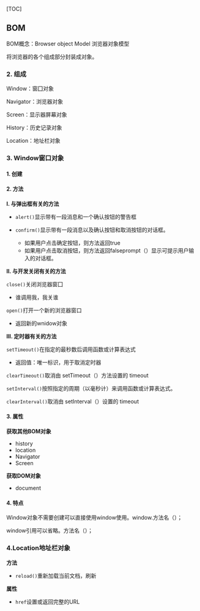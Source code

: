 [TOC]



## BOM

BOM概念：Browser object Model 浏览器对象模型

将浏览器的各个组成部分封装成对象。

### 2. 组成

Window：窗囗对象

Navigator：浏览器对象

Screen：显示器屏幕对象

History：历史记录对象

Location：地址栏对象

### 3. Window窗口对象

#### 1. 创建

#### 2. 方法

**I. 与弹出框有关的方法**

- `alert()`显示带有一段消息和一个确认按钮的警告框

- `confirm()`显示带有一段消息以及确认按钮和取消按钮的对话框。
  - 如果用户点击确定按钮，则方法返回true
  - 如果用户点击取消按钮，则方法返回falseprompt（）显示可提示用户输入的对话框。

**II. 与开发关闭有关的方法**

`close()`关闭浏览器窗囗

- 谁调用我，我关谁

`open()`打开一个新的浏览器窗口

- 返回新的wnidow对象

**III. 定时器有关的方法**

 `setTimeout()`在指定的最秒数后调用函数或计算表达式

- 返回值：唯一标识，用于取消定时器

`clearTimeout()`取消由 setTimeout（）方法设置的 timeout

`setInterval()`按照指定的周期（以毫秒计）来调用函数或计算表达式。

`clearInterval()`取消由 setInterval（）设置的 timeout

#### 3. 属性

**获取其他BOM对象**

- history
- location
- Navigator
- Screen

**获取DOM对象**

- document

#### 4. 特点

Window对象不需要创建可以直接使用window使用。window.方法名（）；

window引用可以省略。方法名（）；



### 4.Location地址栏对象

**方法**

- `reload()`重新加载当前文档，刷新

**属性**

- `href`设置或返回完整的URL







